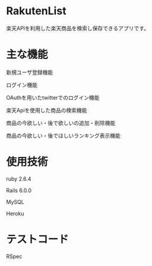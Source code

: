 # RakutenList

楽天APIを利用した楽天商品を検索し保存できるアプリです。

# 主な機能

新規ユーザ登録機能

ログイン機能

OAuthを用いたtwitterでのログイン機能

楽天Apiを使用した商品の検索機能

商品の今欲しい・後で欲しいの追加・削除機能

商品の今欲しい・後でほしいランキング表示機能

# 使用技術

ruby 2.6.4

Rails 6.0.0

MySQL

Heroku

# テストコード

RSpec